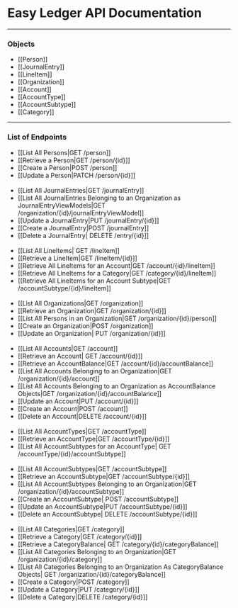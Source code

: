 # Easy Ledger API Documentation
___

### Objects
- [[Person]]
- [[JournalEntry]]
- [[LineItem]]
- [[Organization]]
- [[Account]]
- [[AccountType]]
- [[AccountSubtype]]
- [[Category]]
___
### List of Endpoints
- [[List All Persons|GET /person]]
- [[Retrieve a Person|GET /person/{id}]]
- [[Create a Person|POST /person]]
- [[Update a Person|PATCH /person/{id}]]
<br/> <br/>
- [[List All JournalEntries|GET /journalEntry]]
- [[List All JournalEntries Belonging to an Organization as JournalEntryViewModels|GET /organization/{id}/journalEntryViewModel]]
- [[Update a JournalEntry|PUT /journalEntry/{id}]]
- [[Create a JournalEntry|POST /journalEntry]]
- [[Delete a JournalEntry| DELETE /entry/{id}]]
<br/><br/>
- [[List All LineItems| GET /lineItem]]
- [[Retrieve a LineItem|GET /lineItem/{id}]]
- [[Retrieve All LineItems for an Account|GET /account/{id}/lineItem]]
- [[Retrieve All LineItems for a Category|GET /category/{id}/lineItem]]
- [[Retrieve All LineItems for an Account Subtype|GET /accountSubtype/{id}/lineItem]]
<br/><br/>
- [[List All Organizations|GET /organization]]
- [[Retrieve an Organization|GET /organization/{id}]]
- [[List All Persons in an Organization|GET /organization/{id}/person]]
- [[Create an Organization|POST /organization]]
- [[Update an Organization| PUT /organization/{id}]]
<br/><br/>
- [[List All Accounts|GET /account]]
- [[Retrieve an Account| GET /account/{id}]]
- [[Retrieve an AccountBalance|GET /account/{id}/accountBalance]]
- [[List All Accounts Belonging to an Organization|GET /organization/{id}/account]]
- [[List All Accounts Belonging to an Organization as AccountBalance Objects|GET /organization/{id}/accountBalance]]
- [[Update an Account|PUT /account/{id}]]
- [[Create an Account|POST /account]]
- [[Delete an Account|DELETE /account/{id}]]
<br/><br/>
- [[List All AccountTypes|GET /accountType]]
- [[Retrieve an AccountType|GET /accountType/{id}]]
- [[List All AccountSubtypes for an AccountType| GET /accountType/{id}/accountSubtype]]
<br/><br/>
- [[List All AccountSubtypes|GET /accountSubtype]]
- [[Retrieve an AccountSubtype|GET /accountSubtype/{id}]]
- [[List All AccountSubtypes Belonging to an Organization|GET /organization/{id}/accountSubtype]]
- [[Create an AccountSubtype| POST /accountSubtype]]
- [[Update an AccountSubtype|PUT /accountSubtype/{id}]]
- [[Delete an AccountSubtype| DELETE /accountSubtype/{id}]]
<br/><br/>
- [[List All Categories|GET /category]]
- [[Retrieve a Category|GET /category/{id}]]
- [[Retrieve a CategoryBalance| GET /category/{id}/categoryBalance]]
- [[List All Categories Belonging to an Organization|GET /organization/{id}/category]]
- [[List All Categories Belonging to an Organization As CategoryBalance Objects| GET /organization/{id}/categoryBalance]]
- [[Create a Category|POST /category]]
- [[Update a Category|PUT /category/{id}]]
- [[Delete a Category|DELETE /category/{id}]]







